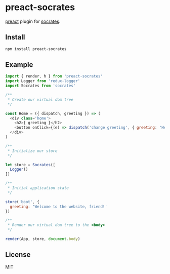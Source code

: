
# preact-socrates

  [preact](http://github.com/developit/preact) plugin for [socrates](http://github.com/matthewmueller/socrates).

## Install

```bash
npm install preact-socrates
```

## Example

```js
import { render, h } from 'preact-socrates'
import Logger from 'redux-logger'
import Socrates from 'socrates'

/**
 * Create our virtual dom tree
 */

const Home = ({ dispatch, greeting }) => (
  <div class='home'>
    <h2>{ greeting }</h2>
    <button onClick={(e) => dispatch('change greeting', { greeting: 'Hey bud' })}>Change the greeting</button>
  </div>
)

/**
 * Initialize our store
 */

let store = Socrates([
  Logger()
])

/**
 * Initial application state
 */

store('boot', {
  greeting: 'Welcome to the website, friend!'
})

/**
 * Render our virtual dom tree to the <body>
 */

render(App, store, document.body)
```

## License

MIT
